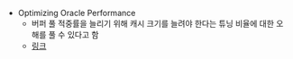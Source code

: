
- Optimizing Oracle Performance
	- 버퍼 풀 적중률을 늘리기 위해 캐시 크기를 늘려야 한다는 튜닝 비율에 대한 오해를 풀 수 있다고 함
	- [링크](https://books.google.me/books?id=mvJW6t7mYU0C&printsec=frontcover&hl=ko&pli=1#v=onepage&q=hit%20ratio&f=false)

